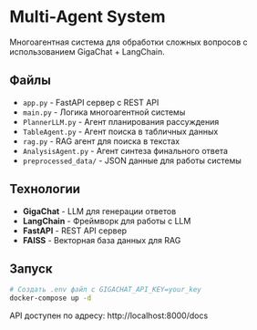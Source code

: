 # Multi-Agent System

Многоагентная система для обработки сложных вопросов с использованием GigaChat + LangChain.

## Файлы

- `app.py` - FastAPI сервер с REST API
- `main.py` - Логика многоагентной системы 
- `PlannerLLM.py` - Агент планирования рассуждения
- `TableAgent.py` - Агент поиска в табличных данных
- `rag.py` - RAG агент для поиска в текстах
- `AnalysisAgent.py` - Агент синтеза финального ответа
- `preprocessed_data/` - JSON данные для работы системы

## Технологии

- **GigaChat** - LLM для генерации ответов
- **LangChain** - Фреймворк для работы с LLM
- **FastAPI** - REST API сервер
- **FAISS** - Векторная база данных для RAG

## Запуск

```bash
# Создать .env файл с GIGACHAT_API_KEY=your_key
docker-compose up -d
```

API доступен по адресу: http://localhost:8000/docs 